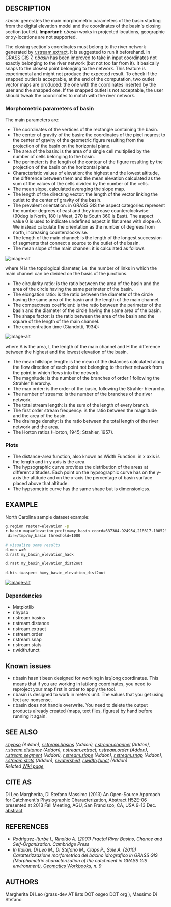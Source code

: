 ## DESCRIPTION

*r.basin* generates the main morphometric parameters of the basin
starting from the digital elevation model and the coordinates of the
basin's closing section (outlet). **Important:** *r.basin* works in
projected locations, geographic or xy-locations are not supported.

The closing section's coordinates must belong to the river network
generated by
[r.stream.extract](https://grass.osgeo.org/grass-stable/manuals/r.stream.extract.html).
It is suggested to run it beforehand. In GRASS GIS 7, *r.basin* has been
improved to take in input coordinates not exactly belonging to the river
network (but not too far from it). It basically snaps to the closest
point belonging to the network. This feature is experimental and might
not produce the expected result. To check if the snapped outlet is
acceptable, at the end of the computation, two outlet vector maps are
produced: the one with the coordinates inserted by the user and the
snapped one. If the snapped outlet is not acceptable, the user should
tweak the coordinates to match with the river network.

### Morphometric parameters of basin

The main parameters are:

- The coordinates of the vertices of the rectangle containing the
    basin.
- The center of gravity of the basin: the coordinates of the pixel
    nearest to the center of gravity of the geometric figure resulting
    from the projection of the basin on the horizontal plane.
- The area of the basin: is the area of a single cell multiplied by
    the number of cells belonging to the basin.
- The perimeter: is the length of the contour of the figure resulting
    by the projection of the basin on the horizontal plane.
- Characteristic values of elevation: the highest and the lowest
    altitude, the difference between them and the mean elevation
    calculated as the sum of the values of the cells divided by the
    number of the cells.
- The mean slope, calculated averaging the slope map.
- The length of the directing vector: the length of the vector linking
    the outlet to the center of gravity of the basin.
- The prevalent orientation: in GRASS GIS the aspect categories
    represent the number degrees of east and they increase
    counterclockwise: (90deg is North, 180 is West, 270 is South 360 is
    East). The aspect value 0 is used to indicate undefined aspect in
    flat areas with slope=0. We instead calculate the orientation as the
    number of degrees from north, increasing counterclockwise.
- The length of the main channel: is the length of the longest
    succession of segments that connect a source to the outlet of the
    basin.
- The mean slope of the main channel: it is calculated as follows

![image-alt](r_basin1.png)

where N is the topological diameter, i.e. the number of links in which
the main channel can be divided on the basis of the junctions.

- The circularity ratio: is the ratio between the area of the basin
    and the area of the circle having the same perimeter of the basin.
- The elongation ratio: is the ratio between the diameter of the
    circle having the same area of the basin and the length of the main
    channel.
- The compactness coefficient: is the ratio between the perimeter of
    the basin and the diameter of the circle having the same area of the
    basin.
- The shape factor: is the ratio between the area of the basin and the
    square of the length of the main channel.
- The concentration time (Giandotti, 1934):

![image-alt](r_basin2.png)

where A is the area, L the length of the main channel and H the
difference between the highest and the lowest elevation of the basin.

- The mean hillslope length: is the mean of the distances calculated
    along the flow direction of each point not belonging to the river
    network from the point in which flows into the network.
- The magnitude: is the number of the branches of order 1 following
    the Strahler hierarchy.
- The max order: is the order of the basin, following the Strahler
    hierarchy.
- The number of streams: is the number of the branches of the river
    network.
- The total stream length: is the sum of the length of every branch.
- The first order stream frequency: is the ratio between the magnitude
    and the area of the basin.
- The drainage density: is the ratio between the total length of the
    river network and the area.
- The Horton ratios (Horton, 1945; Strahler, 1957).

### Plots

- The distance-area function, also known as Width Function: in x axis
    is the length and in y axis is the area.
- The hypsographic curve provides the distribution of the areas at
    different altitudes. Each point on the hypsographic curve has on the
    y-axis the altitude and on the x-axis the percentage of basin
    surface placed above that altitude.
- The hypsometric curve has the same shape but is dimensionless.

## EXAMPLE

North Carolina sample dataset example:

```sh
g.region raster=elevation -p
r.basin map=elevation prefix=my_basin coord=637304.924954,218617.100523 \
 dir=/tmp/my_basin threshold=1000

# visualize some results
d.mon wx0
d.rast my_basin_elevation_hack

d.rast my_basin_elevation_dist2out

d.his i=aspect h=my_basin_elevation_dist2out
```

[![image-alt](r_basin_map.png)](r_basin_map.png)

### Dependencies

- Matplotlib
- r.hypso
- r.stream.basins
- r.stream.distance
- r.stream.extract
- r.stream.order
- r.stream.snap
- r.stream.stats
- r.width.funct

## Known issues

- r.basin hasn't been designed for working in lat/long coordinates.
    This means that if you are working in lat/long coordinates, you need
    to reproject your map first in order to apply the tool.
- r.basin is designed to work in meters unit. The values that you get
    using feet are nonsense.
- r.basin does not handle overwrite. You need to delete the output
    products already created (maps, text files, figures) by hand before
    running it again.

## SEE ALSO

*[r.hypso](r.hypso.md) (Addon), [r.stream.basins](r.stream.basins.md)
(Addon), [r.stream.channel](r.stream.channel.md) (Addon),
[r.stream.distance](r.stream.distance.md) (Addon),
[r.stream.extract](https://grass.osgeo.org/grass-stable/manuals/r.stream.extract.html),
[r.stream.order](r.stream.order.md) (Addon),
[r.stream.segment](r.stream.segment.md) (Addon),
[r.stream.slope](r.stream.slope.md) (Addon),
[r.stream.snap](r.stream.snap.md) (Addon),
[r.stream.stats](r.stream.stats.md) (Addon),
[r.watershed](https://grass.osgeo.org/grass-stable/manuals/r.watershed.html),
[r.width.funct](r.width.funct.md) (Addon)  
Related [Wiki page](https://grasswiki.osgeo.org/wiki/R.basin)*

## CITE AS

Di Leo Margherita, Di Stefano Massimo (2013) An Open-Source Approach for
Catchment's Physiographic Characterization, Abstract H52E-06 presented
at 2013 Fall Meeting, AGU, San Francisco, CA, USA 9-13 Dec.
[abstract](http://abstractsearch.agu.org/meetings/2013/FM/sections/H/sessions/H52E/abstracts/H52E-06.html)

## REFERENCES

- *Rodriguez-Iturbe I., Rinaldo A. (2001) Fractal River Basins, Chance
    and Self-Organization. Cambridge Press*
- *In Italian: Di Leo M., Di Stefano M., Claps P., Sole A. (2010)
    Caratterizzazione morfometrica del bacino idrografico in GRASS GIS
    (Morphometric characterization of the catchment in GRASS GIS
    environment), [Geomatics
    Workbooks](https://www.geolab.polimi.it/volume-9/), n. 9*

## AUTHORS

Margherita Di Leo (grass-dev AT lists DOT osgeo DOT org ), Massimo Di
Stefano
